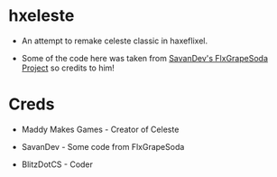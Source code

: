 # hxeleste

* An attempt to remake celeste classic in haxeflixel.

* Some of the code here was taken from [SavanDev's FlxGrapeSoda Project](https://github.com/SavanDev/FlxGrapeSoda) so credits to him!

# Creds

* Maddy Makes Games - Creator of Celeste

* SavanDev - Some code from FlxGrapeSoda

* BlitzDotCS - Coder
